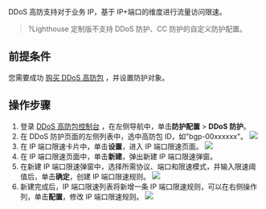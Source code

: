 DDoS 高防支持对于业务 IP，基于 IP+端口的维度进行流量访问限速。
>?Lighthouse 定制版不支持 DDoS 防护、CC 防护的自定义防护配置。
>
## 前提条件
您需要成功 [购买 DDoS 高防包](https://cloud.tencent.com/document/product/1021/43894)  ，并设置防护对象。

## 操作步骤
1. 登录 [DDoS 高防包控制台](https://console.cloud.tencent.com/ddos/antiddos-native/package) ，在左侧导航中，单击**防护配置** > **DDoS 防护**。
2. 在 DDoS 防护页面的左侧列表中，选中高防包 ID，如"bgp-00xxxxxx"。
![](https://qcloudimg.tencent-cloud.cn/raw/e2c9264fae4a3243bf8d570562ced1e5.png)
3. 在 IP 端口限速卡片中，单击**设置**，进入 IP 端口限速页面。
![](https://qcloudimg.tencent-cloud.cn/raw/bf11823c78d0614ca6c662063de67e0f.png)
4. 在 IP 端口限速页面中，单击**新建**，弹出新建 IP 端口限速弹窗。
5. 在新建 IP 端口限速弹窗中，选择所需协议、端口和限速模式，并输入限速阈值后，单击**确定**，创建 IP 端口限速规则。
![](https://qcloudimg.tencent-cloud.cn/raw/5b618518d40f77b242b2bd00d4bdd937.png)
6. 新建完成后，IP 端口限速列表将新增一条 IP 端口限速规则，可以在右侧操作列，单击**配置**，修改 IP 端口限速规则。
![](https://qcloudimg.tencent-cloud.cn/raw/610a080b4c9f5b7688841f38005f383c.png)
